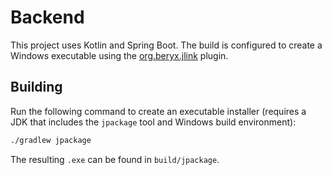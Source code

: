 # Backend

This project uses Kotlin and Spring Boot. The build is configured to create a Windows executable using the [org.beryx.jlink](https://github.com/beryx/badass-jlink-plugin) plugin.

## Building

Run the following command to create an executable installer (requires a JDK that includes the `jpackage` tool and Windows build environment):

```bash
./gradlew jpackage
```

The resulting `.exe` can be found in `build/jpackage`.
